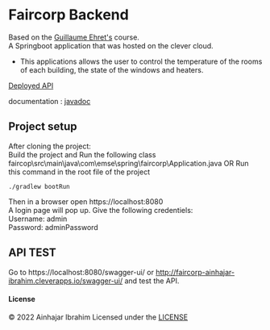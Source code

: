 # Faircorp Backend 
Based on the [Guillaume Ehret's](https://dev-mind.fr/) course.    
A Springboot application that was hosted on the clever cloud. 
- This applications allows the user to control the temperature of the rooms of each building, the state of the windows and heaters.

[Deployed API](http://faircorp-ainhajar-ibrahim.cleverapps.io/) 

documentation : [javadoc](https://ainhajar-ibrahim.github.io/faircop/docs/docs/index.html)
## Project setup
After cloning the project:  
Build the project and Run the following class faircop\src\main\java\com\emse\spring\faircorp\Application.java
OR
Run this command in the root file of the project
```
./gradlew bootRun
```  
Then in a browser open https://localhost:8080  
A login page will pop up. Give the following credentiels:  
Username: admin  
Password: adminPassword
## API TEST  
Go to https://localhost:8080/swagger-ui/ or http://faircorp-ainhajar-ibrahim.cleverapps.io/swagger-ui/ and test the API. 
#### License
©️ 2022 Ainhajar Ibrahim
Licensed under the [LICENSE](https://github.com/Ainhajar-Ibrahim/faircop/blob/main/LICENSE.md)


